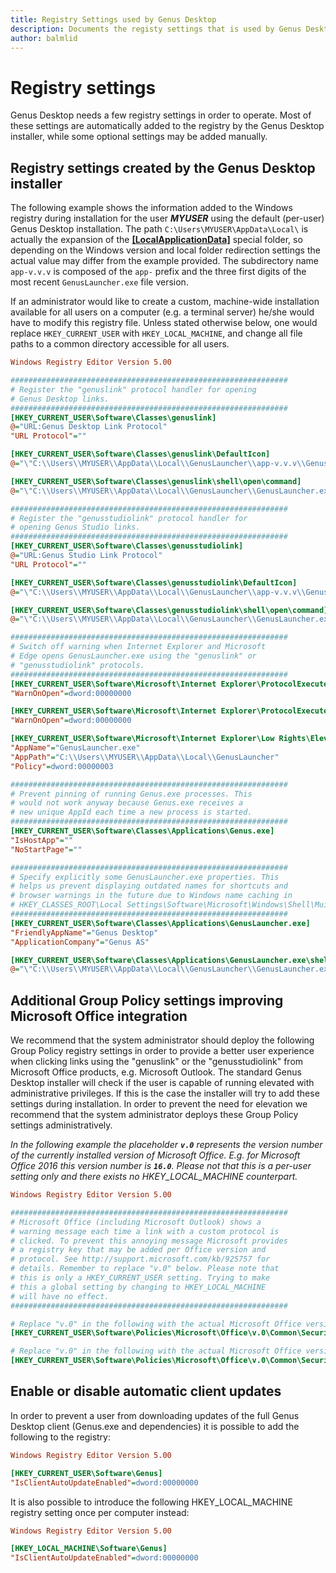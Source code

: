```yaml
---
title: Registry Settings used by Genus Desktop
description: Documents the registy settings that is used by Genus Desktop.
author: balmlid
---
```


# Registry settings

Genus Desktop needs a few registry settings in order to operate. Most of these settings are automatically added to the registry by the Genus Desktop installer, while some optional settings may be added manually. 

## Registry settings created by the Genus Desktop installer
The following example shows the information added to the Windows registry during installation for the user _**MYUSER**_ using the default (per-user) Genus Desktop installation. The path ```C:\Users\MYUSER\AppData\Local\``` is actually the expansion of the <strong><a href="install-genus-special-folders.md">[LocalApplicationData]</a></strong> special folder, so depending on the Windows version and local folder redirection settings the actual value may differ from the example provided. The subdirectory name ```app-v.v.v``` is composed of the ```app-``` prefix and the three first digits of the most recent ```GenusLauncher.exe``` file version.

If an administrator would like to create a custom, machine-wide installation available for all users on a computer (e.g. a terminal server) he/she would have to modify this registry file. Unless stated otherwise below, one would replace ```HKEY_CURRENT_USER``` with ```HKEY_LOCAL_MACHINE```, and change all file paths to a common directory accessible for all users.

```ini
Windows Registry Editor Version 5.00

##############################################################
# Register the "genuslink" protocol handler for opening 
# Genus Desktop links.
##############################################################
[HKEY_CURRENT_USER\Software\Classes\genuslink]
@="URL:Genus Desktop Link Protocol"
"URL Protocol"=""

[HKEY_CURRENT_USER\Software\Classes\genuslink\DefaultIcon]
@="\"C:\\Users\\MYUSER\\AppData\\Local\\GenusLauncher\\app-v.v.v\\GenusApplicationIcon.ico\""

[HKEY_CURRENT_USER\Software\Classes\genuslink\shell\open\command]
@="\"C:\\Users\\MYUSER\\AppData\\Local\\GenusLauncher\\GenusLauncher.exe\" \"%1\""

##############################################################
# Register the "genusstudiolink" protocol handler for 
# opening Genus Studio links.
##############################################################
[HKEY_CURRENT_USER\Software\Classes\genusstudiolink]
@="URL:Genus Studio Link Protocol"
"URL Protocol"=""

[HKEY_CURRENT_USER\Software\Classes\genusstudiolink\DefaultIcon]
@="\"C:\\Users\\MYUSER\\AppData\\Local\\GenusLauncher\\app-v.v.v\\GenusStudioIcon.ico\""

[HKEY_CURRENT_USER\Software\Classes\genusstudiolink\shell\open\command]
@="\"C:\\Users\\MYUSER\\AppData\\Local\\GenusLauncher\\GenusLauncher.exe\" \"%1\""

##############################################################
# Switch off warning when Internet Explorer and Microsoft
# Edge opens GenusLauncher.exe using the "genuslink" or
# "genusstudiolink" protocols.
##############################################################
[HKEY_CURRENT_USER\Software\Microsoft\Internet Explorer\ProtocolExecute\genuslink]
"WarnOnOpen"=dword:00000000

[HKEY_CURRENT_USER\Software\Microsoft\Internet Explorer\ProtocolExecute\genusstudiolink]
"WarnOnOpen"=dword:00000000

[HKEY_CURRENT_USER\Software\Microsoft\Internet Explorer\Low Rights\ElevationPolicy\{0292A443-B955-477A-84FF-872E6685E8D2}]
"AppName"="GenusLauncher.exe"
"AppPath"="C:\\Users\\MYUSER\\AppData\\Local\\GenusLauncher"
"Policy"=dword:00000003

##############################################################
# Prevent pinning of running Genus.exe processes. This
# would not work anyway because Genus.exe receives a 
# new unique AppId each time a new process is started.
##############################################################
[HKEY_CURRENT_USER\Software\Classes\Applications\Genus.exe]
"IsHostApp"=""
"NoStartPage"=""

##############################################################
# Specify explicitly some GenusLauncher.exe properties. This
# helps us prevent displaying outdated names for shortcuts and
# browser warnings in the future due to Windows name caching in
# HKEY_CLASSES_ROOT\Local Settings\Software\Microsoft\Windows\Shell\MuiCache
##############################################################
[HKEY_CURRENT_USER\Software\Classes\Applications\GenusLauncher.exe]
"FriendlyAppName"="Genus Desktop"
"ApplicationCompany"="Genus AS"

[HKEY_CURRENT_USER\Software\Classes\Applications\GenusLauncher.exe\shell\open\command]
@="\"C:\\Users\\MYUSER\\AppData\\Local\\GenusLauncher\\GenusLauncher.exe\" \"%1\""
```

## Additional Group Policy settings improving Microsoft Office integration

We recommend that the system administrator should deploy the following Group Policy registry settings in order to provide a better user experience when clicking links using the "genuslink" or the "genusstudiolink" from Microsoft Office products, e.g. Microsoft Outlook. The standard Genus Desktop installer will check if the user is capable of running elevated with administrative privileges. If this is the case the installer will try to add these settings during installation. In order to prevent the need for elevation we recommend that the system administrator deploys these Group Policy settings administratively.

_In the following example the placeholder **```v.0```** represents the version number of the currently installed version of Microsoft Office. E.g. for Microsoft Office 2016 this version number is **```16.0```**. Please not that this is a per-user setting only and there exists no HKEY\_LOCAL\_MACHINE counterpart._

```ini
Windows Registry Editor Version 5.00

##############################################################
# Microsoft Office (including Microsoft Outlook) shows a 
# warning message each time a link with a custom protocol is 
# clicked. To prevent this annoying message Microsoft provides
# a registry key that may be added per Office version and
# protocol. See http://support.microsoft.com/kb/925757 for
# details. Remember to replace "v.0" below. Please note that
# this is only a HKEY_CURRENT_USER setting. Trying to make
# this a global setting by changing to HKEY_LOCAL_MACHINE
# will have no effect.
##############################################################

# Replace "v.0" in the following with the actual Microsoft Office version, e.g. "16.0" for Microsoft Office 2016.
[HKEY_CURRENT_USER\Software\Policies\Microsoft\Office\v.0\Common\Security\Trusted Protocols\All Applications\genuslink:]

# Replace "v.0" in the following with the actual Microsoft Office version, e.g. "16.0" for Microsoft Office 2016.
[HKEY_CURRENT_USER\Software\Policies\Microsoft\Office\v.0\Common\Security\Trusted Protocols\All Applications\genusstudiolink:]
```

## Enable or disable automatic client updates

In order to prevent a user from downloading updates of the full Genus Desktop client (Genus.exe and dependencies) it is possible to add the following to the registry:

```ini
Windows Registry Editor Version 5.00

[HKEY_CURRENT_USER\Software\Genus]
"IsClientAutoUpdateEnabled"=dword:00000000
```
It is also possible to introduce the following HKEY\_LOCAL\_MACHINE registry setting once per computer instead:

```ini
Windows Registry Editor Version 5.00

[HKEY_LOCAL_MACHINE\Software\Genus]
"IsClientAutoUpdateEnabled"=dword:00000000
```
